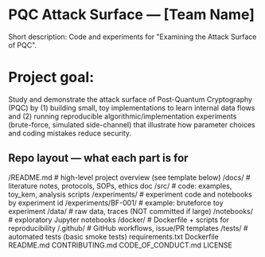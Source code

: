﻿# PQC Attack Surface — [Team Name]
Short description: Code and experiments for "Examining the Attack Surface of PQC".

# Project goal:
Study and demonstrate the attack surface of Post-Quantum Cryptography (PQC) by (1) building small, toy implementations to learn internal data flows and (2) running reproducible algorithmic/implementation experiments (brute-force, simulated side-channel) that illustrate how parameter choices and coding mistakes reduce security.

## Repo layout — what each part is for
/README.md                 # high-level project overview (see template below)
/docs/                     # literature notes, protocols, SOPs, ethics doc
/src/                      # code: examples, toy_kem, analysis scripts
/experiments/              # experiment code and notebooks by experiment id
/experiments/BF-001/       # example: bruteforce toy experiment
/data/                     # raw data, traces (NOT committed if large)
/notebooks/                 # exploratory Jupyter notebooks
/docker/                   # Dockerfile + scripts for reproducibility
/.github/                  # GitHub workflows, issue/PR templates
/tests/                    # automated tests (basic smoke tests)
requirements.txt
Dockerfile
README.md
CONTRIBUTING.md
CODE_OF_CONDUCT.md
LICENSE


